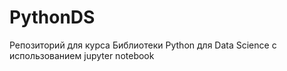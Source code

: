 # PythonDS
Репозиторий для курса Библиотеки Python для Data Science
с использованием jupyter notebook
